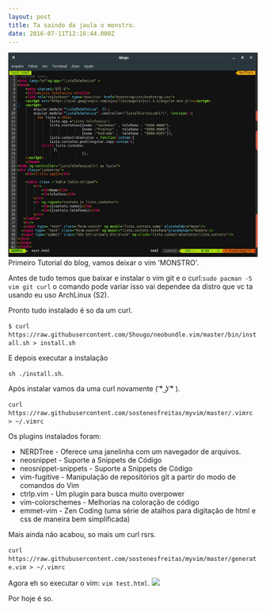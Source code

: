 ```yaml
---
layout: post
title: Ta saindo da jaula o monstro.
date: 2016-07-11T12:16:44.000Z
---
```


<img src="/images/fulls/vimboy.jpg" class="fit image">Primeiro Tutorial do blog, vamos deixar o vim 'MONSTRO'.

Antes de tudo temos que baixar e instalar o vim git e o curl:```sudo pacman -S vim git curl``` o comando pode variar isso vai dependee da distro que vc ta usando eu uso ArchLinux (S2).

Pronto tudo instalado é so da um curl.


```$ curl https://raw.githubusercontent.com/Shougo/neobundle.vim/master/bin/install.sh > install.sh```


E depois executar a instalação


```sh ./install.sh```.


Após instalar vamos da uma curl novamente ( ͡° ͜ʖ ͡° ).


```curl https://raw.githubusercontent.com/sostenesfreitas/myvim/master/.vimrc > ~/.vimrc```


Os plugins instalados foram:
<ul>
<li>NERDTree - Oferece uma janelinha com um navegador de arquivos.</li>
<li>neosnippet - Suporte a Snippets de Código</li>
<li>neosnippet-snippets - Suporte a Snippets de Código</li>
<li>vim-fugitive - Manipulação de repositórios git a partir do modo de comandos do Vim</li>
<li>ctrlp.vim - Um plugin para busca muito overpower</li>
<li>vim-colorschemes - Melhorias na coloração de código</li>
<li>emmet-vim - Zen Coding (uma série de atalhos para digitação de html e css de maneira bem simplificada)</li>
</ul>

Mais ainda não acabou, so mais um curl rsrs.


```curl https://raw.githubusercontent.com/sostenesfreitas/myvim/master/generate.vim > ~/.vimrc```

Agora eh so executar o vim: ```vim test.html```.
 <img src="/images/fulls/terminal.jpg">

 Por hoje é so.